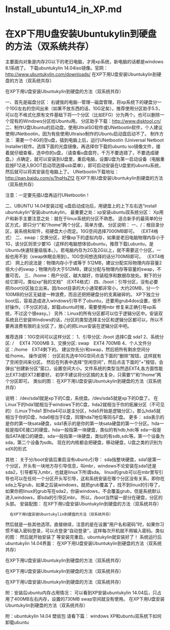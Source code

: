 # Install_ubuntu14_in_XP.md

# 在XP下用U盘安装Ubuntukylin到硬盘的方法（双系统共存）

主要面向对象是内存2G以下的老旧电脑，才用xp系统，新电脑的话都是windows 8.1系统了。
下载ubuntukylin 14.04iso镜像。官网：http://www.ubuntukylin.com/downloads/
在XP下用U盘安装Ubuntukylin到硬盘的方法（双系统共存）

 在XP下用U盘安装Ubuntukylin到硬盘的方法（双系统共存）

一、首先是磁盘分区：
右键我的电脑--管理--磁盘管理，将xp系统下的硬盘分一个10G左右的空间出来（如果不放东西的话，10G足矣）。推荐使用分区助手5.5，可以在不格式化原有文件基础下将一个分区（比如EFG）分为两个。也可以删除一个现有的Windows分区给Ubuntu用。
分区助手下载：http://www.disktool.cn/
二、制作U盘Ubuntu的启动盘，使用UltraISO软件或UNetbootin软件，个人建议使用UNetbootin，因为有些使用Ultraiso制作的Ubuntu启动盘启动不了。
制作方法：
需要一个4G的空u盘，插到电脑上后，运行UNetbootin (Universal Netboot Installer)软件。选择下面的光盘镜像，再选择你下载的ubuntu iso镜像文件，接着就仔细查看，选中你的u盘，（请查看u盘盘符，千万不要选错了，不要选成硬盘。）点确定，就可以安装到U盘里，重启电脑，设置U盘为第一启动设备（电脑重启按F12进入BOOT启动项选择usb菜单），即可启动安装在U盘里的ubuntu系统，然后就可以将其安装在电脑上了。
UNetbootin下载地址：http://pan.baidu.com/s/1hqHsZf2
在XP下用U盘安装Ubuntukylin到硬盘的方法（双系统共存）

注意：一定要先插U盘再运行UNetbootin！
 
二、UBUNTU 14.04安装过程
     u盘启动成功后，用键盘上的上下左右选“install ubuntukylin”安装ubuntukylin，
最重要之处：xp安装ubuntu双系统分区：
Xp用户和新手主要注意之处：就在于linux系统的分区不熟悉。
适合新手的最简单的分区方式，即只分“/”和“/home”两个分区，简单方便。
 分区说明：
一、/：根目录分区，装系统和软件，视硬盘大小而定。10G空间选择7000MB即可。     （EXT4格式）
二、swap：交换分区，好像xp下的虚拟内存，如果是老旧电脑物理内存小于1G，该分区则至少要1G（这样的电脑想体验ubuntu，推荐下载Lubuntu，是Ubuntu快速轻量级版本。）。若电脑内存为2G及2G以上，就不需要这个分区，一般也用不到（swap休眠会用到）。10G空间想选择的话分700MB即可。     （EXT4格式）
网上的说法是：物理内存小于或等于 512MB，建议分配实际物理内存容量2倍大小的swap；物理内存大于512MB，建议分配与物理内存等容量的swap，不置可否。
三、/home：用户分区，越大越好，你装程序和数据存放处。剩下的分给它即可。类似xp“我的文档”     （EXT4格式）
四、/boot：引导分区，没有必要把/boot分区独立出来。因/boot目录的大小通常都非常小，大约20MB，分一个100MB的分区无疑是一种浪费，而且还把把硬盘分的支离破碎的。
XP下独立分boot后，容易造成进入windows引导不了ubuntu，还要用grub4dos设置，很不好操作。（不分区的话，卸载ubuntu时候，需要使用mbr 修复来正确引导xp系统，不过这个很easy。）
另外：Linux的所有分区都可以位于逻辑分区中。安装双系统且已安装Windows的话，/分区的类型选择主分区和逻辑分区都可以，所以不要再浪费有限的主分区了，放心的把Linux安装在逻辑分区中吧。
 
推荐选择：10G空间可以这样分区：
1、引导分区: /boot 选择C盘 sda1
2、系统分区: / 　EXT4 7000MB
3、交换分区: swap　EXT4 700MB
 4、个人文件分区：/home　EXT4剩下的。
建议你先分/和swap，然后把所有剩余空间分给/home。
操作说明：
分区前先选中10G空间点击下面的“删除”按钮，这样就有了空闲空间来分区。
然后在列表中选择“空闲空间”，然后点击下面的“+”按钮，会弹出“创建新分区”窗口，设置空间大小。文件系统的类型当然选EXT4,各方面性能比EXT3或EXT2都要好。
初学不建议将分区搞的太复杂，只需要“/”和“/home”两个分区即可。
类似的图：
在XP下用U盘安装Ubuntukylin到硬盘的方法（双系统共存）

说明：
/dev/sda1就是xp下的C盘，系统盘。/dev/sda5就是xp下的D盘了。
在Linux下的hda1就相当于windows下的C盘，hda2就相当于你的拓展分区（不可见的）（Linux下hda1 至hda4可以是主分区，hda5开始是逻辑分区）。那么hda5就相当于你的D盘，hda6相当于E盘，同理hda7地位等同与F盘。
更多：
sda表示的是你的第一块sata硬盘，sda1表示的是你的第一块sata硬盘的第一个分区。hda一般是指IDE接口的硬盘，hda一般指第一块硬盘，类似的有hdb,hdc等
sda一般是指SATA接口的硬盘，sda一般指第一块硬盘，类似的有sdb,sdc等。第一个设备为sda，第二个设备为sdb。
现在的内核都会把硬盘，移动硬盘，U盘之类的识别为sdX的形式

其他：
关于分/boot安装后重启没有ubuntu引导：
sda指整块硬盘，sda1是第一个分区，开头有一块地方存引导信息，叫mbr，windows不论安装在sda1还是sda2，引导都写入mbr，也就是linux下所谓sda。
linux的grub可以在mbr里写引导也可以在任何一个分区开头写引导，这和系统安装在哪个分区没有关系，即你在sda上写grub，如果之后装windows，就把grub覆盖了，找不到linux的引导了，如果你把linux的grub写在sda2，你装windows，不会覆盖grub，但是系统默认进入windows，即sda的引导区mbr。
所以，/boot当然留一部分在硬盘，分区的头部。
安装配图：
在XP下用U盘安装Ubuntukylin到硬盘的方法（双系统共存）

      在XP下用U盘安装Ubuntukylin到硬盘的方法（双系统共存）
然后就是一些其他选项，直接继续，注意的是在设置“用户名和密码”时，如果你习惯不输入密码登录，可以点登录“自动登录”，这样每次开机就不用输入密码。类似的图：
然后就开始安装了
等安装完重启，ubuntukylin就安装好了！
系统运行后ubuntukylin 14.04界面：
在XP下用U盘安装Ubuntukylin到硬盘的方法（双系统共存）

在XP下用U盘安装Ubuntukylin到硬盘的方法（双系统共存）

在XP下用U盘安装Ubuntukylin到硬盘的方法（双系统共存）

在XP下用U盘安装Ubuntukylin到硬盘的方法（双系统共存）

附：安装后ubuntu内存占用情况：
可以看到XP安装ubuntukylin 14.04后，只占用了400MB左右内存，设置的730MB swap空间就没有使用。
在XP下用U盘安装Ubuntukylin到硬盘的方法（双系统共存）

附：ubuntukylin 14.04 壁纸包
请看下篇：
windows XP和ubuntu双系统下如何卸载ubuntu
